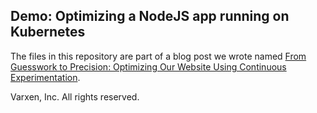 ## Demo: Optimizing a NodeJS app running on Kubernetes

The files in this repository are part of a blog post we wrote named [From Guesswork to Precision: Optimizing Our Website Using Continuous Experimentation](https://www.varxen.com/blog/from-guesswork-to-precision-optimizing-our-website-using-continuous-experimentation).

Varxen, Inc. All rights reserved.
